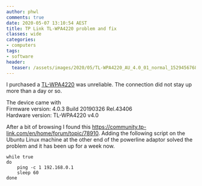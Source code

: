 ```yaml
---
author: phwl
comments: true
date: 2020-05-07 13:10:54 AEST
title: TP Link TL-WPA4220 problem and fix
classes: wide
categories:
- computers
tags:
- software
header:
  teaser: /assets/images/2020/05/TL-WPA4220_AU_4.0_01_normal_1529456768328k.jpg
---
```


I purchased a
[TL-WPA4220](https://www.tp-link.com/au/home-networking/powerline/tl-wpa4220/)
was unreliable. The connection did not stay up more than a day or so.

<!-- more -->

The device came with
<br>
Firmware version: 4.0.3 Build 20190326 Rel.43406 
<br>
Hardware version: TL-WPA4220 v4.0

After a bit of browsing I found this <https://community.tp-link.com/en/home/forum/topic/78910>. Adding
the following script on the Ubuntu Linux machine at the other end of the powerline adaptor solved the problem
and it has been up for a week now.

```
while true
do
	ping -c 1 192.168.0.1
	sleep 60
done
```
